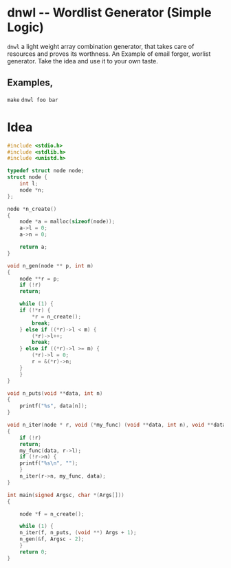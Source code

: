 # dnwl -- Wordlist Generator (Simple Logic)

`dnwl` a light weight array combination generator, that takes care of resources and proves its worthness.
An Example of email forger, worlist generator. Take the idea and use it to your own taste.

## Examples, 
 `make`
 `dnwl foo bar`
# Idea
```C
#include <stdio.h>
#include <stdlib.h>
#include <unistd.h>

typedef struct node node;
struct node {
    int l;
    node *n;
};

node *n_create()
{
    node *a = malloc(sizeof(node));
    a->l = 0;
    a->n = 0;

    return a;
}

void n_gen(node ** p, int m)
{
    node **r = p;
    if (!r)
	return;

    while (1) {
	if (!*r) {
	    *r = n_create();
	    break;
	} else if ((*r)->l < m) {
	    (*r)->l++;
	    break;
	} else if ((*r)->l >= m) {
	    (*r)->l = 0;
	    r = &(*r)->n;
	}
    }
}

void n_puts(void **data, int n)
{
    printf("%s", data[n]);
}

void n_iter(node * r, void (*my_func) (void **data, int n), void **data)
{
    if (!r)
	return;
    my_func(data, r->l);
    if (!r->n) {
	printf("%s\n", "");
    }
    n_iter(r->n, my_func, data);
}

int main(signed Argsc, char *(Args[]))
{

    node *f = n_create();

    while (1) {
	n_iter(f, n_puts, (void **) Args + 1);
	n_gen(&f, Argsc - 2);
    }
    return 0;
}
```

